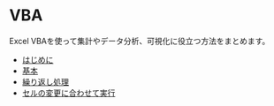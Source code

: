 # VBA

Excel VBAを使って集計やデータ分析、可視化に役立つ方法をまとめます。

* [はじめに](intro)
* [基本](basic)
* [繰り返し処理](loop)
* [セルの変更に合わせて実行](sheet_change)